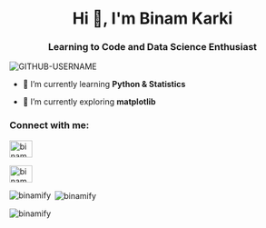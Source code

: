 <h1 align="center">Hi 👋, I'm Binam Karki</h1>
<h3 align="center">Learning to Code and Data Science Enthusiast</h3>

<!-- <p align="left"> <a href="https://twitter.com/binamify" target="blank"><img src="https://img.shields.io/twitter/follow/binamkarki222?logo=twitter&style=for-the-badge" alt="binamkarki222" /></a> </p> -->
<p align="left"> <img src="https://komarev.com/ghpvc/?username=GITHUB-USERNAME&label=Profile%20views&color=ce9927&style=flat" alt="GITHUB-USERNAME" /> </p>

- 🔭 I’m currently learning  **Python & Statistics**

- 🌱 I’m currently exploring **matplotlib**

<h3 align="left">Connect with me:</h3>
<p align="left">
<a href="https://twitter.com/binamify" target="blank"><img align="center" src="https://raw.githubusercontent.com/rahuldkjain/github-profile-readme-generator/master/src/images/icons/Social/twitter.svg" alt="binamkarki222" height="30" width="40" /></a> 

<a href="https://kaggle.com/binamkarki" target="blank"><img align="center" src="https://raw.githubusercontent.com/rahuldkjain/github-profile-readme-generator/master/src/images/icons/Social/kaggle.svg" alt="binamkarki" height="30" width="40" /></a>
</p>
<p><img align="left" src="https://github-readme-stats.vercel.app/api/top-langs?username=binamify&show_icons=true&locale=en&layout=compact" alt="binamify" /></p>

<p>&nbsp;<img align="center" src="https://github-readme-stats.vercel.app/api?username=binamify&show_icons=true&locale=en" alt="binamify" /></p>

<p><img align="center" src="https://github-readme-streak-stats.herokuapp.com/?user=binamify&" alt="binamify" /></p>

